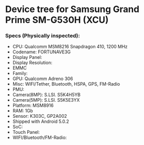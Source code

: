 # Device tree for Samsung Grand Prime SM-G530H (XCU)

### Specs (Physically inspected):
  - CPU: Qualcomm MSM8216 Snapdragon 410, 1200 MHz
  - Codename: FORTUNAVE3G
  - Display Panel:
  - Display Resolution:
  - EMMC
  - Family:
  - GPU: Qualcomm Adreno 306
  - Misc: WIFI/Tether, Bluetooth, HSPA, GPS, FM-Radio
  - PMU:
  - Camera(8MP): S.LSI. S5K4H5YB
  - Camera(5MP): S.LSI. S5K5E3YX
  - Platform: MSM8916
  - RAM: 1Gb
  - Sensor: K303C, GP2A002
  - Shipped with Android 5.0.2
  - SoC:
  - Touch Panel:
  - WIFI/Bluetooth/FM-Radio:
